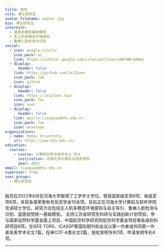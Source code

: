```yaml
---
title: 姚亮
role: 博士研究生
avatar_filename: avatar.jpg
bio: 博士研究生
interests:
  - 遥感多模态基础模型  
  - 无人机多模态环境感知
  - 鲁棒人脸检测与识别
social:
  - icon: google-scholar
    icon_pack: ai
    link: https://scholar.google.com/citations?user=sN6tNBcAAAAJ
  - display:
      header: false
    link: https://github.com/1e12Leon
    icon_pack: fab
    icon: github
  - display:
      header: false
    link: https://1e12leon.top/
    icon_pack: fas
    icon: user
  - display:
      header: false
    link: mailto:liangyao@hhu.edu.cn
    icon_pack: fas
    icon: envelope
organizations:
  - name: Hohai University
    url: https://www.hhu.edu.cn/
education:
  courses:
    - course: 计算机科学与技术专业 学士
      institution: 河海大学计算机与信息学院
      year: 2022
email: liangyao@hhu.edu.cn
superuser: true
user_groups:
  - 博士研究生
---
```

姚亮在2022年6月在河海大学取得了工学学士学位。曾获国家级奖项6项、省级奖项8项，并获各类荣誉称号及奖学金10余项。目前正在河海大学计算机与软件学院攻读硕士学位，研究方向包括无人机多模态环境感知与自主导引、鲁棒人脸检测与识别、遥感视觉统一基础模型。
主持江苏省研究生科研与实践创新计划项目，参与国家自然科学基金面上项目、中国航空科学研究院航空科学基金项目等各级别科研项目6项，在IEEE TGRS、ICASSP等国际期刊和会议以第一作者或共同第一作者发表学术论文7篇，在审CCF-A类论文2篇，授权发明专利1项、申请发明专利4项。

- - -


